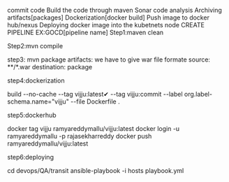 commit code
Build the code through maven
Sonar code analysis
Archiving artifacts[packages]
Dockerization[docker build]
Push image to docker hub/nexus
Deploying docker image into the kubetnets node
                                CREATE PIPELINE
                                EX:GOCD[pipeline name]
Step1:maven clean

Step2:mvn compile

step3: mvn package
  artifacts: we have to give war file formate
             source: **/*.war    destination: package

step4:dockerization

build
--no-cache
--tag
vijju:latest✔
--tag
vijju:commit
--label
org.label-schema.name="vijju"
--file
Dockerfile
.
  
  
  
step5:dockerhub
  
docker tag vijju ramyareddymallu/vijju:latest
docker login -u ramyareddymallu -p rajasekharreddy
docker push ramyareddymallu/vijju:latest

step6:deploying

cd devops/QA/transit
ansible-playbook -i hosts playbook.yml
